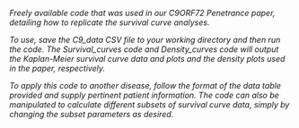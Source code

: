 <i>Freely available code that was used in our C9ORF72 Penetrance paper, detailing how to replicate the survival curve analyses.<i>

To use, save the C9_data CSV file to your working directory and then run the code. The Survival_curves code and Density_curves code will output the Kaplan-Meier survival curve data and plots and the density plots used in the paper, respectively.

To apply this code to another disease, follow the format of the data table provided and supply pertinent patient information. The code can also be manipulated to calculate different subsets of survival curve data, simply by changing the subset parameters as desired.
